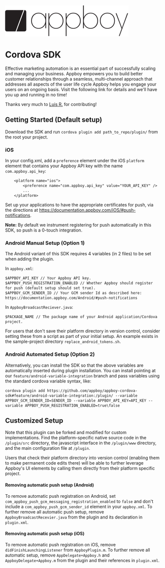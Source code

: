 ![Appboy Logo](https://github.com/Appboy/appboy-cordova-sdk/blob/master/Appboy_Logo_400x100.png)

# Cordova SDK

Effective marketing automation is an essential part of successfully scaling and managing your business. Appboy empowers you to build better customer relationships through a seamless, multi-channel approach that addresses all aspects of the user life cycle Appboy helps you engage your users on an ongoing basis. Visit the following link for details and we'll have you up and running in no time!

Thanks very much to [Luis R.](https://github.com/lurecas) for contributing!

## Getting Started (Default setup)

Download the SDK and run `cordova plugin add path_to_repo/plugin/` from the root your project.

### iOS

In your config.xml, add a `preference` element under the iOS `platform` element that contains your Appboy API key with the name `com.appboy.api_key`:

```
    <platform name="ios">
        <preference name="com.appboy.api_key" value="YOUR_API_KEY" />
        ...
    </platform>
```

Set up your applications to have the appropriate certificates for push, via the directions at https://documentation.appboy.com/iOS/#push-notifications.

__Note:__ By default we instrument registering for push automatically in this SDK, so push is a 0-touch integration.

### Android Manual Setup (Option 1)

The Android variant of this SDK requires 4 variables (in 2 files) to be set when adding the plugin.  

In `appboy.xml`:

```
$APPBOY_API_KEY // Your Appboy API key.
$APPBOY_PUSH_REGISTRATION_ENABLED // Whether Appboy should register for push (default setup should set true).
$APPBOY_GCM_SENDER_ID // Your GCM sender Id as described here:  https://documentation.appboy.com/Android/#push-notifications
```

In `AppboyBroadcastReciever.java`:
```
$PACKAGE_NAME // The package name of your Android application/Cordova project.
```

For users that don't save their platform directory in version control, consider setting these from a script as part of your initial setup.  An example exists in the sample-project directory `replace_android_tokens.sh`.

### Android Automated Setup (Option 2)

Alternatively, you can install the SDK so that the above variables are automatically inserted during plugin installation.  You can install pointing at our `feature/android-variable-integration` branch and pass variables using the standard cordova variable syntax, like:

```
cordova plugin add https://github.com/appboy/appboy-cordova-sdk#feature/android-variable-integration:/plugin/ --variable APPBOY_GCM_SENDER_ID=SENDER_ID --variable APPBOY_API_KEY=API_KEY --variable APPBOY_PUSH_REGISTRATION_ENABLED=true\false
```

## Customized Setup

Note that this plugin can be forked and modified for custom implementations.  Find the platform-specific native source code in the `/plugin/src` directory, the javascript interface in the `/plugin/www` directory, and the main configuration file at `/plugin`.

Users that check their platform directory into version control (enabling them to make permanent code edits there) will be able to further leverage Appboy's UI elements by calling them directly from their platform specific project.

#### Removing automatic push setup (Android)
To remove automatic push registration on Android, set `com_appboy_push_gcm_messaging_registration_enabled` to `false` and don't include a `com_appboy_push_gcm_sender_id` element in your `appboy.xml`.  To further remove all automatic push setup, remove `AppboyBroadcastRecevier.java` from the plugin and its declaration in `plugin.xml`.

#### Removing automatic push setup (iOS)
To remove automatic push registration on iOS, remove `didFinishLaunchingListener` from `AppboyPlugin.m`.  To further remove all automatic setup, remove `AppDelegate+Appboy.h` and `AppboyDelegate+Appboy.m` from the plugin and their references in `plugin.xml`.
